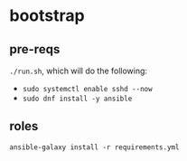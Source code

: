 # bootstrap

## pre-reqs
`./run.sh`, which will do the following:
- `sudo systemctl enable sshd --now`
- `sudo dnf install -y ansible`

## roles
`ansible-galaxy install -r requirements.yml`
